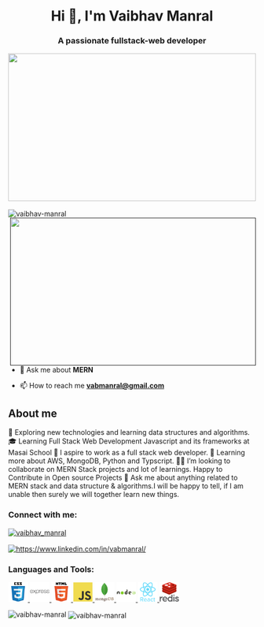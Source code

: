 <h1 align="center">Hi 👋, I'm Vaibhav Manral</h1>
<h3 align="center">A passionate fullstack-web developer</h3>
<img src="https://encrypted-tbn0.gstatic.com/images?q=tbn:ANd9GcSmixJtkuz7rbzJSg8EeHuWW9AYJRqLLbByUg&usqp=CAU" width="100%" height="300"/>
<p align="left"> <img src="https://komarev.com/ghpvc/?username=vaibhav-manral&label=Profile%20views&color=0e75b6&style=flat" alt="vaibhav-manral" />
<a href=""><img align="right" src="https://cdn.dribbble.com/users/1162077/screenshots/3848914/programmer.gif" height="300" width="500"/></a>
</p>

- 💬 Ask me about **MERN**

- 📫 How to reach me **vabmanral@gmail.com**

<h2>About me</h2>

🙂   Exploring new technologies and learning data structures and algorithms.
🎓   Learning Full Stack Web Development Javascript and its frameworks at Masai School
💼   I aspire to work as a full stack web developer.
🌱   Learning more about AWS, MongoDB, Python and Typscript.
👯‍♂️   I’m looking to collaborate on MERN Stack projects and lot of learnings. Happy to                    Contribute in Open source Projects
💬   Ask me about anything related to MERN stack and data structure & algorithms.I will be happy to tell, if
        I am unable then surely we will together learn new things.

<h3 align="left">Connect with me:</h3>

<p>
<a href="https://twitter.com/vaibhav_manral" target="blank"><img align="center" src="https://raw.githubusercontent.com/rahuldkjain/github-profile-readme-generator/master/src/images/icons/Social/twitter.svg" alt="vaibhav_manral" height="30" width="40" /></a>

<a href="https://linkedin.com/in/https://www.linkedin.com/in/vabmanral/" target="blank"><img align="center" src="https://raw.githubusercontent.com/rahuldkjain/github-profile-readme-generator/master/src/images/icons/Social/linked-in-alt.svg" alt="https://www.linkedin.com/in/vabmanral/" height="30" width="40" /></a>
  
</p>

<h3 align="left">Languages and Tools:</h3>
<p align="left"> <a href="https://www.w3schools.com/css/" target="_blank" rel="noreferrer"> <img src="https://raw.githubusercontent.com/devicons/devicon/master/icons/css3/css3-original-wordmark.svg" alt="css3" width="40" height="40"/> </a> <a href="https://expressjs.com" target="_blank" rel="noreferrer"> <img src="https://raw.githubusercontent.com/devicons/devicon/master/icons/express/express-original-wordmark.svg" alt="express" width="40" height="40"/> </a> <a href="https://www.w3.org/html/" target="_blank" rel="noreferrer"> <img src="https://raw.githubusercontent.com/devicons/devicon/master/icons/html5/html5-original-wordmark.svg" alt="html5" width="40" height="40"/> </a> <a href="https://developer.mozilla.org/en-US/docs/Web/JavaScript" target="_blank" rel="noreferrer"> <img src="https://raw.githubusercontent.com/devicons/devicon/master/icons/javascript/javascript-original.svg" alt="javascript" width="40" height="40"/> </a> <a href="https://www.mongodb.com/" target="_blank" rel="noreferrer"> <img src="https://raw.githubusercontent.com/devicons/devicon/master/icons/mongodb/mongodb-original-wordmark.svg" alt="mongodb" width="40" height="40"/> </a> <a href="https://nodejs.org" target="_blank" rel="noreferrer"> <img src="https://raw.githubusercontent.com/devicons/devicon/master/icons/nodejs/nodejs-original-wordmark.svg" alt="nodejs" width="40" height="40"/> </a> <a href="https://reactjs.org/" target="_blank" rel="noreferrer"> <img src="https://raw.githubusercontent.com/devicons/devicon/master/icons/react/react-original-wordmark.svg" alt="react" width="40" height="40"/> </a> <a href="https://redis.io" target="_blank" rel="noreferrer"> <img src="https://raw.githubusercontent.com/devicons/devicon/master/icons/redis/redis-original-wordmark.svg" alt="redis" width="40" height="40"/> </a> </p>

<p><img align="left" src="https://github-readme-stats.vercel.app/api/top-langs?username=vaibhav-manral&show_icons=true&locale=en&layout=compact" alt="vaibhav-manral" /></p>

<p>&nbsp;<img align="center" src="https://github-readme-stats.vercel.app/api?username=vaibhav-manral&show_icons=true&locale=en" alt="vaibhav-manral" /></p>
